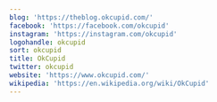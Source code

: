 ```yaml
---
blog: 'https://theblog.okcupid.com/'
facebook: 'https://facebook.com/okcupid'
instagram: 'https://instagram.com/okcupid'
logohandle: okcupid
sort: okcupid
title: OkCupid
twitter: okcupid
website: 'https://www.okcupid.com/'
wikipedia: 'https://en.wikipedia.org/wiki/OkCupid'
---
```

